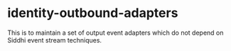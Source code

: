 # identity-outbound-adapters
This is to maintain a set of output event adapters which do not depend on Siddhi event stream techniques.
